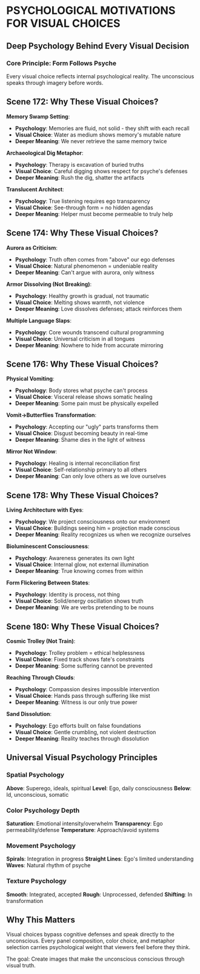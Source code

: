 # PSYCHOLOGICAL MOTIVATIONS FOR VISUAL CHOICES
## Deep Psychology Behind Every Visual Decision

### Core Principle: Form Follows Psyche
Every visual choice reflects internal psychological reality. The unconscious speaks through imagery before words.

## Scene 172: Why These Visual Choices?

**Memory Swamp Setting**:
- **Psychology**: Memories are fluid, not solid - they shift with each recall
- **Visual Choice**: Water as medium shows memory's mutable nature
- **Deeper Meaning**: We never retrieve the same memory twice

**Archaeological Dig Metaphor**:
- **Psychology**: Therapy is excavation of buried truths
- **Visual Choice**: Careful digging shows respect for psyche's defenses
- **Deeper Meaning**: Rush the dig, shatter the artifacts

**Translucent Architect**:
- **Psychology**: True listening requires ego transparency
- **Visual Choice**: See-through form = no hidden agendas
- **Deeper Meaning**: Helper must become permeable to truly help

## Scene 174: Why These Visual Choices?

**Aurora as Criticism**:
- **Psychology**: Truth often comes from "above" our ego defenses
- **Visual Choice**: Natural phenomenon = undeniable reality
- **Deeper Meaning**: Can't argue with aurora, only witness

**Armor Dissolving (Not Breaking)**:
- **Psychology**: Healthy growth is gradual, not traumatic
- **Visual Choice**: Melting shows warmth, not violence
- **Deeper Meaning**: Love dissolves defenses; attack reinforces them

**Multiple Language Slaps**:
- **Psychology**: Core wounds transcend cultural programming
- **Visual Choice**: Universal criticism in all tongues
- **Deeper Meaning**: Nowhere to hide from accurate mirroring

## Scene 176: Why These Visual Choices?

**Physical Vomiting**:
- **Psychology**: Body stores what psyche can't process
- **Visual Choice**: Visceral release shows somatic healing
- **Deeper Meaning**: Some pain must be physically expelled

**Vomit→Butterflies Transformation**:
- **Psychology**: Accepting our "ugly" parts transforms them
- **Visual Choice**: Disgust becoming beauty in real-time
- **Deeper Meaning**: Shame dies in the light of witness

**Mirror Not Window**:
- **Psychology**: Healing is internal reconciliation first
- **Visual Choice**: Self-relationship primary to all others
- **Deeper Meaning**: Can only love others as we love ourselves

## Scene 178: Why These Visual Choices?

**Living Architecture with Eyes**:
- **Psychology**: We project consciousness onto our environment
- **Visual Choice**: Buildings seeing him = projection made conscious
- **Deeper Meaning**: Reality recognizes us when we recognize ourselves

**Bioluminescent Consciousness**:
- **Psychology**: Awareness generates its own light
- **Visual Choice**: Internal glow, not external illumination
- **Deeper Meaning**: True knowing comes from within

**Form Flickering Between States**:
- **Psychology**: Identity is process, not thing
- **Visual Choice**: Solid/energy oscillation shows truth
- **Deeper Meaning**: We are verbs pretending to be nouns

## Scene 180: Why These Visual Choices?

**Cosmic Trolley (Not Train)**:
- **Psychology**: Trolley problem = ethical helplessness
- **Visual Choice**: Fixed track shows fate's constraints
- **Deeper Meaning**: Some suffering cannot be prevented

**Reaching Through Clouds**:
- **Psychology**: Compassion desires impossible intervention
- **Visual Choice**: Hands pass through suffering like mist
- **Deeper Meaning**: Witness is our only true power

**Sand Dissolution**:
- **Psychology**: Ego efforts built on false foundations
- **Visual Choice**: Gentle crumbling, not violent destruction
- **Deeper Meaning**: Reality teaches through dissolution

## Universal Visual Psychology Principles

### Spatial Psychology
**Above**: Superego, ideals, spiritual
**Level**: Ego, daily consciousness
**Below**: Id, unconscious, somatic

### Color Psychology Depth
**Saturation**: Emotional intensity/overwhelm
**Transparency**: Ego permeability/defense
**Temperature**: Approach/avoid systems

### Movement Psychology
**Spirals**: Integration in progress
**Straight Lines**: Ego's limited understanding
**Waves**: Natural rhythm of psyche

### Texture Psychology
**Smooth**: Integrated, accepted
**Rough**: Unprocessed, defended
**Shifting**: In transformation

## Why This Matters

Visual choices bypass cognitive defenses and speak directly to the unconscious. Every panel composition, color choice, and metaphor selection carries psychological weight that viewers feel before they think.

The goal: Create images that make the unconscious conscious through visual truth.
